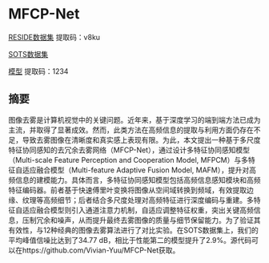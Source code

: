 # MFCP-Net
[RESIDE数据集](https://pan.baidu.com/share/init?surl=NqAaec3MFwFU9ZM2lfR_4w) 提取码：v8ku 

[SOTS数据集](https://drive.google.com/open?id=1qZlnJN4ybjunc2BGh6kjOUfFdVxuNS-P)

[模型](https://pan.baidu.com/s/1xlfk_FNEDJimDQlk8FLn1Q) 提取码：1234

## 摘要
图像去雾是计算机视觉中的关键问题。近年来，基于深度学习的端到端方法已成为主流，并取得了显著成效。然而，此类方法在高频信息的提取与利用方面仍存在不足，导致去雾图像在清晰度和真实感上表现有限。为此，本文提出一种基于多尺度特征协同感知的去冗余去雾网络（MFCP-Net），通过设计多特征协同感知模型（Multi-scale Feature Perception and Cooperation Model, MFPCM）与多特征自适应融合模型（Multi-feature Adaptive Fusion Model, MAFM），提升对高频信息的建模能力。具体而言，多特征协同感知模型包括高频信息感知模块和高频特征编码器。前者基于快速傅里叶变换将图像从空间域转换到频域，有效提取边缘、纹理等高频细节；后者结合多尺度处理对高频特征进行深度编码与重建。多特征自适应融合模型则引入通道注意力机制，自适应调整特征权重，突出关键高频信息，压制冗余和噪声，从而提升最终去雾图像的质量与细节保留能力。为了验证其有效性，与12种经典的图像去雾算法进行了对比实验。在SOTS数据集上，我们的平均峰值信噪比达到了34.77 dB，相比于性能第二的模型提升了2.9%。源代码可以在https://github.com/Vivian-Yuu/MFCP-Net获取。
